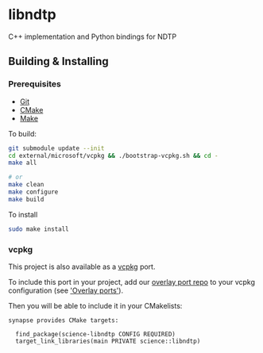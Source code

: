 # libndtp

C++ implementation and Python bindings for NDTP

## Building & Installing

### Prerequisites

- [Git](https://git-scm.com/downloads)
- [CMake](https://cmake.org/download/)
- [Make](https://www.gnu.org/software/make/)

To build:

```sh
git submodule update --init
cd external/microsoft/vcpkg && ./bootstrap-vcpkg.sh && cd -
make all

# or
make clean
make configure
make build
```

To install

```sh
sudo make install
```

### vcpkg

This project is also available as a [vcpkg](https://vcpkg.io/en/) port.

To include this port in your project, add our [overlay port repo](https://github.com/sciencecorp/vcpkg) to your vcpkg configuration (see ['Overlay ports'](https://learn.microsoft.com/en-us/vcpkg/concepts/overlay-ports)).

Then you will be able to include it in your CMakelists:

```
synapse provides CMake targets:

  find_package(science-libndtp CONFIG REQUIRED)
  target_link_libraries(main PRIVATE science::libndtp)
```
